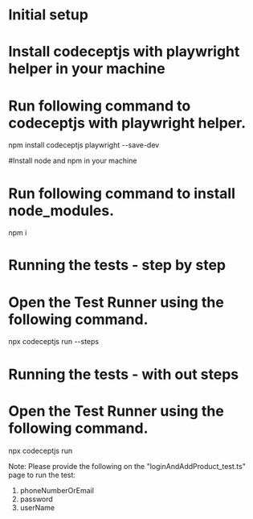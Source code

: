 # Initial setup

# Install codeceptjs with playwright helper in your machine
# Run following command to codeceptjs with playwright helper.
npm install codeceptjs playwright --save-dev

#Install node and npm in your machine
# Run following command to install node_modules. 
npm i 

# Running the tests - step by step
# Open the Test Runner using the following command.
npx codeceptjs run --steps

# Running the tests - with out steps
# Open the Test Runner using the following command.
npx codeceptjs run

Note: Please provide the following on the "loginAndAddProduct_test.ts" page to run the test:
1. phoneNumberOrEmail
2. password
3. userName